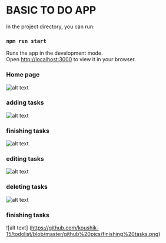 # BASIC TO DO APP

In the project directory, you can run:

### `npm run start`

Runs the app in the development mode.\
Open [http://localhost:3000](http://localhost:3000) to view it in your browser.

### Home page

![alt text](https://github.com/koushik-15/todolist/blob/master/github%20pics/Home.png)

### adding tasks

![alt text](https://github.com/koushik-15/todolist/blob/master/github%20pics/adding%20tasks.png)

### finishing tasks

![alt text](https://github.com/koushik-15/todolist/blob/master/github%20pics/finishing%20tasks.png)

### editing tasks

![alt text](https://github.com/koushik-15/todolist/blob/master/github%20pics/editing%20tasks.png)

### deleting tasks

![alt text](https://github.com/koushik-15/todolist/blob/master/github%20pics/deleting%20tasks.png)

### finishing tasks

![alt text] (https://github.com/koushik-15/todolist/blob/master/github%20pics/finishing%20tasks.png)
